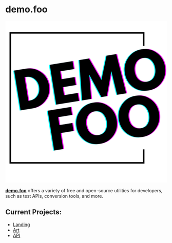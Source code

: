 # demo.foo

![logo](/art/demo_foo_logo.png)


**[demo.foo](https://demo.foo)** offers a variety of free and open-source utilities for developers, such as test APIs, conversion tools, and more.

## Current Projects:

- [Landing](https://demo.foo)
- [Art](/art)
- [API](https://github.com/UlisesGascon/simple-api)